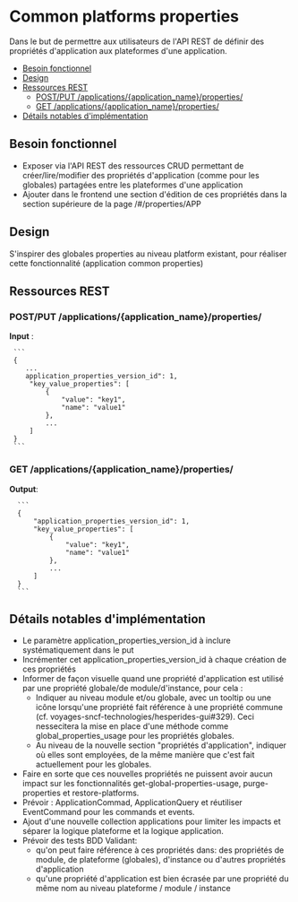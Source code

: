 # Common platforms properties

Dans le but de permettre aux utilisateurs de l'API REST de définir des propriétés d'application aux plateformes d'une application.

<!-- toc -->
- [Besoin fonctionnel](#besoin-fonctionnel)
- [Design](#design)
- [Ressources REST](#ressources-rest)
    * [POST/PUT /applications/{application_name}/properties/](#postput-applicationsapplication_nameproperties)
    * [GET /applications/{application_name}/properties/](#get-applicationsapplication_nameproperties)
- [Détails notables d'implémentation](#détails-notables-d'implémentation)
<!-- tocstop -->

## Besoin fonctionnel

- Exposer via l'API REST des ressources CRUD permettant de créer/lire/modifier des propriétés d'application (comme pour les globales) partagées entre les plateformes d'une application
- Ajouter dans le frontend une section d'édition de ces propriétés dans la section supérieure de la page /#/properties/APP

## Design 

S'inspirer des globales properties au niveau platform existant, pour réaliser cette fonctionnalité (application common properties)

## Ressources REST
### POST/PUT /applications/{application_name}/properties/
**Input** :
     
     ```
     {
        ...
        application_properties_version_id": 1,
         "key_value_properties": [
             {
                 "value": "key1",
                 "name": "value1"
             },
             ...    
         ]
     }
     ```
 ### GET /applications/{application_name}/properties/
 **Output**:
 
      ```
      {
          "application_properties_version_id": 1,
          "key_value_properties": [
              {
                  "value": "key1",
                  "name": "value1"
              },
              ...    
          ]
      }
      ```
  ## Détails notables d'implémentation
   - Le paramètre application_properties_version_id à inclure systématiquement dans le put
   - Incrémenter cet application_properties_version_id à chaque création de ces propriétés
   - Informer de façon visuelle quand une propriété d'application est utilisé par une propriété globale/de module/d'instance, pour cela :
     * Indiquer au niveau module et/ou globale, avec un tooltip ou une icône lorsqu'une propriété fait référence à une propriété commune  (cf. voyages-sncf-technologies/hesperides-gui#329). Ceci nessecitera la mise en place d'une méthode comme global_properties_usage pour les propriétés globales.
     * Au niveau de la nouvelle section "propriétés d'application", indiquer où elles sont employées, de la même manière que c'est fait actuellement pour les globales.
   - Faire en sorte que ces nouvelles propriétés ne puissent avoir aucun impact sur les fonctionnalités get-global-properties-usage, purge-properties et restore-platforms.
   - Prévoir : ApplicationCommad, ApplicationQuery et réutiliser EventCommand pour les commands et events.
   - Ajout d'une nouvelle collection applications pour limiter les impacts et séparer la logique plateforme et la logique application.
   - Prévoir des tests BDD Validant:
     * qu'on peut faire référence à ces propriétés dans: des propriétés de module, de plateforme (globales), d'instance ou d'autres propriétés d'application
     * qu'une propriété d'application est bien écrasée par une propriété du même nom au niveau plateforme / module / instance  
